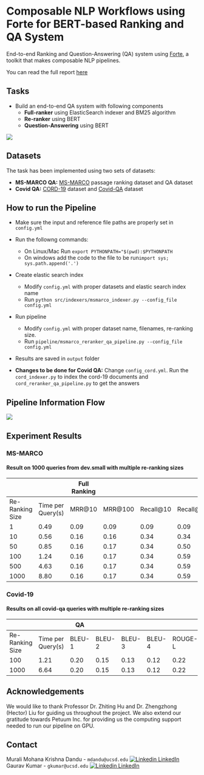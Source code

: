 # Composable NLP Workflows using Forte for BERT-based Ranking and QA System

End-to-end Ranking and Question-Answering (QA) system using [Forte](https://github.com/asyml), a toolkit that makes composable NLP pipelines.

You can read the full report [here](https://gaurav5590.github.io/data/UCSD_CASL_Research_Gaurav_Murali.pdf)

## Tasks
* Build an end-to-end QA system with following components
    * **Full-ranker** using ElasticSearch indexer and BM25 algorithm
    * **Re-ranker** using BERT
    * **Question-Answering** using BERT

![](https://i.imgur.com/W3OhFXQ.png)


## Datasets
The task has been implemented using two sets of datasets:
* **MS-MARCO QA:** [MS-MARCO](https://microsoft.github.io/msmarco/) passage ranking dataset and QA dataset
* **Covid QA:** [CORD-19](https://allenai.org/data/cord-19) dataset and [Covid-QA](https://www.aclweb.org/anthology/2020.nlpcovid19-acl.18/) dataset


## How to run the Pipeline
* Make sure the input and reference file paths are properly set in `config.yml`
* Run the followng commands:
    * On Linux/Mac Run `export PYTHONPATH="$(pwd):$PYTHONPATH`
    * On windows add the code to the file to be run`import sys; sys.path.append('.')`
* Create elastic search index 
    * Modify `config.yml` with proper datasets and elastic search index name
    * Run `python src/indexers/msmarco_indexer.py --config_file config.yml` 

* Run pipeline
    * Modify `config.yml` with proper dataset name, filenames, re-ranking size.
    * Run `pipeline/msmarco_reranker_qa_pipeline.py --config_file config.yml`

* Results are saved in `output` folder
* **Changes to be done for Covid QA:** Change `config_cord.yml`. Run the `cord_indexer.py` to index the cord-19 documents and `cord_reranker_qa_pipeline.py` to get the answers

## Pipeline Information Flow

![](https://i.imgur.com/pJ0CHEq.png)


## Experiment Results

### MS-MARCO

#### Result on 1000 queries from dev.small with multiple re-ranking sizes

|                   |             | Full Ranking |         |           |            | Reranker |         |           |            | QA     |        |        |        |         |           |        |      |              |
|-------------------|-------------|--------------|---------|-----------|------------|----------|---------|-----------|------------|--------|--------|--------|--------|---------|-----------|--------|------|--------------|
| Re-Ranking Size | Time per Query(s) | MRR@10       | MRR@100 | Recall@10 | Recall@100 | MRR@10   | MRR@100 | Recall@10 | Recall@100 | BLEU-1 | BLEU-2 | BLEU-3 | BLEU-4 | ROUGE-L | PRECISION | RECALL | F1   | Semantic Sim |
| 1                 | 0.49        | 0.09         | 0.09    | 0.09      | 0.09       | 0.09     | 0.09    | 0.09      | 0.09       | 0.24   | 0.15   | 0.11   | 0.09   | 0.22    | 0.20      | 0.23   | 0.21 | 0.75         |
| 10                | 0.56        | 0.16         | 0.16    | 0.34      | 0.34       | 0.23     | 0.23    | 0.34      | 0.34       | 0.30   | 0.21   | 0.17   | 0.15   | 0.29    | 0.26      | 0.32   | 0.29 | 0.79         |
| 50                | 0.85        | 0.16         | 0.17    | 0.34      | 0.50       | 0.28     | 0.28    | 0.45      | 0.50       | 0.31   | 0.23   | 0.19   | 0.17   | 0.31    | 0.27      | 0.34   | 0.30 | 0.79         |
| 100               | 1.24        | 0.16         | 0.17    | 0.34      | 0.59       | 0.30     | 0.30    | 0.50      | 0.59       | 0.31   | 0.24   | 0.20   | 0.18   | 0.32    | 0.28      | 0.35   | 0.31 | 0.80         |
| 500               | 4.63        | 0.16         | 0.17    | 0.34      | 0.59       | 0.33     | 0.33    | 0.56      | 0.73       | 0.32   | 0.24   | 0.21   | 0.19   | 0.32    | 0.29      | 0.36   | 0.32 | 0.80         |
| 1000              | 8.80        | 0.16         | 0.17    | 0.34      | 0.59       | 0.34     | 0.35    | 0.58      | 0.77       | 0.32   | 0.25   | 0.21   | 0.19   | 0.32    | 0.29      | 0.36   | 0.32 | 0.80         |




### Covid-19


#### Results on all covid-qa queries with multiple re-ranking sizes

|                   |                    | QA     |        |        |        |         |           |        |      |              |
|-------------------|--------------------|--------|--------|--------|--------|---------|-----------|--------|------|--------------|
| Re-Ranking Size | Time per Query(s) | BLEU-1 | BLEU-2 | BLEU-3 | BLEU-4 | ROUGE-L | PRECISION | RECALL | F1   | Semantic Sim |
| 100               | 1.21               | 0.20   | 0.15   | 0.13   | 0.12   | 0.22    | 0.18      | 0.29   | 0.22 | 0.71         |
| 1000              | 6.64               | 0.20   | 0.15   | 0.13   | 0.12   | 0.22    | 0.18      | 0.29   | 0.22 | 0.71         |

## Acknowledgements
We would like to thank Professor Dr. Zhiting Hu and Dr. Zhengzhong (Hector) Liu for guiding us throughout the project. We also extend our gratitude towards Petuum Inc. for providing us the computing support needed to run our pipeline on GPU.

## Contact
Murali Mohana Krishna Dandu - `mdandu@ucsd.edu` [![Linkedin](https://i.stack.imgur.com/gVE0j.png) LinkedIn](https://www.linkedin.com/in/muralimohanakrishna/)
&nbsp;
Gaurav Kumar - `gkumar@ucsd.edu` [![Linkedin](https://i.stack.imgur.com/gVE0j.png) LinkedIn](https://www.linkedin.com/in/gauravkumar5590/)
&nbsp;
